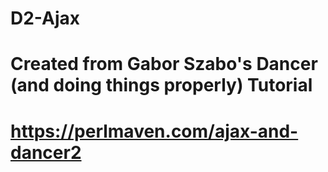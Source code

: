 # D2-Ajax
# Created from Gabor Szabo's Dancer (and doing things properly) Tutorial 
# https://perlmaven.com/ajax-and-dancer2
